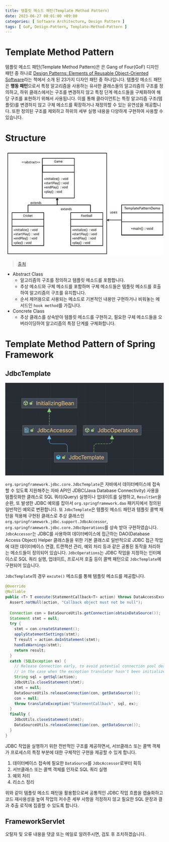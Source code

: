 ```yaml
---
title: 템플릿 메소드 패턴(Template Method Pattern)
date: 2023-06-27 00:01:00 +09:00
categories: [ Software Architecture, Design Pattern ]
tags: [ GoF, Design-Pattern, Template-Method-Pattern ]
---
```


# Template Method Pattern

템플릿 메소드 패턴(Template Method Pattern)은 은 Gang of Four(GoF) 디자인 패턴 중
하나로 [Design Patterns: Elements of Reusable Object-Oriented Software](https://www.yes24.com/Product/Goods/17525598)라는 책에서
소개 된 23가지 디자인 패턴 중 하나입니다.
템플릿 메소드 패턴은 **행동 패턴**으로서 특정 알고리즘을 사용하는 유사한 클래스들의 알고리즘의 구조를 정의하고, 하위 클래스에서는 구조를 변경하지 않고 특정 단계 메소드들을 구체화하여 해당 구조를 표현하기 위해서
사용됩니다.
이를 통해 클라이언트는 특정 알고리즘 구조(템플릿)를 변경하지 않고 구체 메소드를 확장하거나 재정의할 수 있는 유연성을 제공합니다. 또한 정의된 구조를 제외하고 하위의 세부 실행 내용을 다양하게 구현하여 사용할 수
있습니다.

# Structure

![template_pattern_uml_diagram](/assets/img/software-architecture/design-pattern/template-method-pattern/template_pattern_uml_diagram.png)
> [출처](https://www.tutorialspoint.com/design_pattern/template_pattern.htm)

- Abstract Class
  - 알고리즘의 구조를 정의하고 템플릿 메소드를 포함합니다.
  - 추상 메소드와 구체 메소드를 포함하며 구체 메소드들은 템플릿 메소드를 호출하여 알고리즘의 구조를 유지합니다.
  - 순서 제어용으로 사용되는 메소드로 기본적인 내용만 구현하거나 비워놓는 메서드인 ``hook method``를 가집니다.
- Concrete Class
  - 추상 클래스를 상속받아 템플릿 메소드를 구현하고, 필요한 구체 메소드들을 오버라이딩하여 알고리즘의 특정 단계를 구체화합니다.

# Template Method Pattern of Spring Framework

## JdbcTemplate

![jdbc-template](/assets/img/software-architecture/design-pattern/template-method-pattern/jdbc-template.png)

``org.springframework.jdbc.core.JdbcTemplate``은 자바에서 데이터베이스에 접속할 수 있도록 지원해주는 자바 API인 JDBC(Java Database Connectivity)
사용을 템플릿화한 클래스로 SQL 쿼리(Query) 실행이나 업데이트를 실행하고, ``ResultSet``을 순환, 또 발생한 JDBC 예외를 잡아서 ``org.springframework.dao`` 패키지에서
정의된
일반적인 예외로 변환합니다.
또 ``JdbcTemplate``은 템플릿 메소드 패턴과 템플릿 콜백 패턴을 적용해 구현된 클래스로 추상
클래스인 ``org.springframework.jdbc.support.JdbcAccessor``, ``org.springframework.jdbc.core.JdbcOperations``를 상속 받아
구현하였습니다.  
``JdbcAccessor``는 JDBC를 사용하여 데이터베이스에 접근하는 DAO(Database Access Object) Helper 클래스들을 위한 기본 클래스로 일반적으로 JDBC 접근 작업에 대한
데이터베이스 연결, 트랜잭션 관리, 예외 처리 등과 같은 공통된 동작을 처리하는 메소드들이 정의되어 있습니다. 
``JdbcOperations``는 JDBC 작업을 지정하는 인터페이스로 SQL 쿼리 실행, 업데이트, 프로시저 호출 등이 콜백 패턴으로 ``JdbcTemplate``에 구현되어 있습니다.  

``JdbcTemplate``의 경우 ``excute()`` 메소드를 통해 템플릿 메소드를 제공합니다.  

```java 
@Override
@Nullable
public <T> T execute(StatementCallback<T> action) throws DataAccessException {
  Assert.notNull(action, "Callback object must not be null");

  Connection con = DataSourceUtils.getConnection(obtainDataSource());
  Statement stmt = null;
  try {
    stmt = con.createStatement();
    applyStatementSettings(stmt);
    T result = action.doInStatement(stmt);
    handleWarnings(stmt);
    return result;
  }
  catch (SQLException ex) {
    // Release Connection early, to avoid potential connection pool deadlock
    // in the case when the exception translator hasn't been initialized yet.
    String sql = getSql(action);
    JdbcUtils.closeStatement(stmt);
    stmt = null;
    DataSourceUtils.releaseConnection(con, getDataSource());
    con = null;
    throw translateException("StatementCallback", sql, ex);
  }
  finally {
    JdbcUtils.closeStatement(stmt);
    DataSourceUtils.releaseConnection(con, getDataSource());
  }
}
```

JDBC 작업을 실행하기 위한 전반적인 구조를 제공하면서, 서브클래스 또는 콜백 객체가 프로세스의 특정 부분에 대한 구체적인 구현을 제공할 수 있게 합니다.
1. 데이터베이스 접속에 필요한 ``DataSource``를 ``JdbcAccessor``로부터 획득
2. 서브클래스 또는 콜백 객체를 인자로 SQL 쿼리 실행
3. 예외 처리
4. 리소스 정리

위와 같이 템플릿 메소드 패턴을 활용함으로써 공통적인 JDBC 작업 흐름을 캡슐화하고 코드 재사용성을 높여  작업의 저수준 세부 사항을 걱정하지 않고 필요한 SQL 문장과 결과 추출 로직에 집중할 수 있도록 합니다.

## FrameworkServlet

오탈자 및 오류 내용을 댓글 또는 메일로 알려주시면, 검토 후 조치하겠습니다. 

